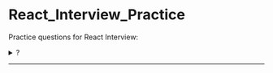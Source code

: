 # React_Interview_Practice
Practice questions for React Interview:



<details>
<summary>?</summary>
<br>

</details>

---
